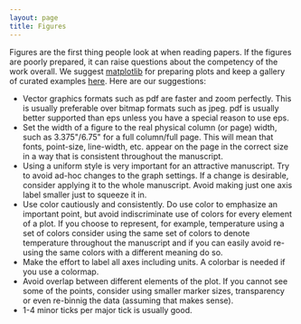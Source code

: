```yaml
---
layout: page
title: Figures
---
```


Figures are the first thing people look at when reading papers. If the figures are poorly prepared, it can raise questions about the competency of the work overall. We suggest [matplotlib](https://matplotlib.org/) for preparing plots and keep a gallery of curated examples [here](https://github.com/mpmdean/matplotlib_examples). Here are our suggestions:

* Vector graphics formats such as pdf are faster and zoom perfectly. This is usually preferable over bitmap formats such as jpeg. pdf is usually better supported than eps unless you have a special reason to use eps.
* Set the width of a figure to the real physical column (or page) width, such as 3.375"/6.75" for a full column/full page. This will mean that fonts, point-size, line-width, etc. appear on the page in the correct size in a way that is consistent throughout the manuscript.
* Using a uniform style is very important for an attractive manuscript. Try to avoid ad-hoc changes to the graph settings. If a change is desirable, consider applying it to the whole manuscript. Avoid making just one axis label smaller just to squeeze it in.
* Use color cautiously and consistently. Do use color to emphasize an important point, but avoid indiscriminate use of colors for every element of a plot. If you choose to represent, for example, temperature using a set of colors consider using the same set of colors to denote temperature throughout the manuscript and if you can easily avoid re-using the same colors with a different meaning do so.
* Make the effort to label all axes including units. A colorbar is needed if you use a colormap.
* Avoid overlap between different elements of the plot. If you cannot see some of the points, consider using smaller marker sizes, transparency or even re-binnig the data (assuming that makes sense).
* 1-4 minor ticks per major tick is usually good.
